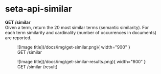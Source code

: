 # seta-api-similar

**GET /similar**      
Given a term, return the 20 most similar terms (semantic similarity). For each term similarity and cardinality (number of occurrences in documents) are reported.

<figure markdown>
![Image title](/docs/img/get-similar.png){ width="900" }
<figcaption>GET /similar</figcaption>
</figure>


<figure markdown>
![Image title](/docs/img/get-similar-results.png){ width="900" }
<figcaption>GET /similar (result)</figcaption>
</figure>


<!-- ![Screenshot](/docs/img/get-similar.png)  -->
<!-- ![Screenshot](/docs/img/get-similar-results.png)  -->